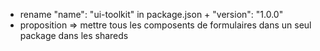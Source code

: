 - rename "name": "ui-toolkit" in package.json + "version": "1.0.0"
- proposition => mettre tous les composents de formulaires dans un seul package dans les shareds
